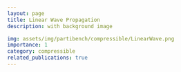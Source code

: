```yaml
---
layout: page
title: Linear Wave Propagation
description: with background image

img: assets/img/partibench/compressible/LinearWave.png
importance: 1
category: compressible
related_publications: true
---
```

